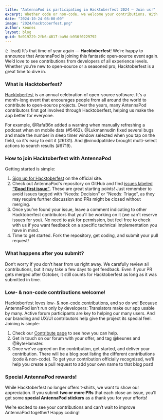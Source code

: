 ```yaml
---
title: "AntennaPod is participating in Hacktoberfest 2024 – Join us!"
excerpt: Whether code or non-code, we welcome your contributions. With stickers for top contributors!
date: "2024-10-24 08:00:00"
image: "2024/hacktoberfest.png"
author: keunes
layout: blog
guid: 5d919229-2fb6-4017-ba9d-b936f0229792
---
```


{: .lead}
It’s that time of year again — **Hacktoberfest**! We’re happy to announce that AntennaPod is joining this fantastic open-source event again. We’d love to see contributions from developers of all experience levels. Whether you’re new to open-source or a seasoned pro, Hacktoberfest is a great time to dive in.

### What is Hacktoberfest?

[Hacktoberfest](https://hacktoberfest.com/) is an annual celebration of open-source software. It's a month-long event that encourages people from all around the world to contribute to open-source projects. Over the years, many AntennaPod contributors first got involved through Hacktoberfest, helping us make the app better for everyone.

For example, @RafaB6n added a warning when manually refreshing a podcast when on mobile data (#5462). @Lukmannudin fixed several bugs and made the number in sleep timer window selected when you tap on the field, so it's easy to edit it (#6131). And @vinodpatildev brought multi-select actions to search results (#6719).

### How to join Hacktoberfest with AntennaPod

Getting started is simple:

1. [Sign up for Hacktoberfest](https://hacktoberfest.com/) on the official site.
2. Check out AntennaPod's repository on GitHub and find [issues labeled **“Good first issue”**](https://github.com/AntennaPod/AntennaPod/issues?q=is%3Aopen+is%3Aissue+label%3A%22Good+first+issue%22). These are great starting points!
Just remember to avoid issues tagged with “Needs: Decision” or “Needs: Triage”, as they may require further discussion and PRs might be closed without merging.
3. Once you’ve found your issue, leave a comment indicating to other Hacktoberfest contributors that you'll be working on it (we can't reserve issues for you). No need to ask for permission, but feel free to check with us if you want feedback on a specific technical implementation you have in mind.
4. Time to get started. Fork the repository, get coding, and submit your pull request!

### What happens after you submit?

Don’t worry if you don’t hear from us right away. We carefully review all contributions, but it may take a few days to get feedback. Even if your PR gets merged after October, it still counts for Hacktoberfest as long as it was submitted in time.

### Low- & non-code contributions welcome!

Hacktoberfest loves [low- & non-code contributions](https://web.archive.org/web/20241010012555/https://hacktoberfest.com/participation/#low-or-non-code), and so do we! Because AntennaPod isn't  run only by developers: Translators make our app usable by many. Active forum participants are key to helping our many users. And our branding and UX/UI contributors help give the project its special feel. Joining is simple:

1. Check our [Contribute page](https://antennapod.org/contribute/) to see how you can help.
2. Get in touch on our forum with your offer, and tag @keunes and @ByteHamster.
3. Once we've agreed on the contribution, get started, and deliver your contribution. There will be a blog post listing the different contributions (code & non-code). To get your contribution officially recognized, we'll help you create a pull request to add your own name to that blog post!

### Special AntennaPod rewards!

While Hacktoberfest no longer offers t-shirts, we want to show our appreciation. If you submit **two or more PRs** that each close an issue, you’ll get some **special AntennaPod stickers** as a thank you for your efforts!

We’re excited to see your contributions and can’t wait to improve AntennaPod together! Happy coding!
